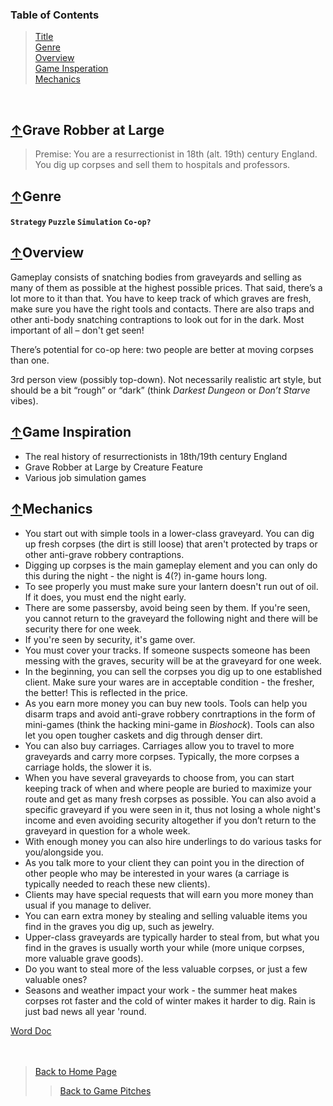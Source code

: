 ### Table of Contents
> [Title](#Grave-Robber-at-Large)<br />
> [Genre](#genre)<br />
> [Overview](#overview)<br />
> [Game Insperation](#game-inspiration)<br />
> [Mechanics](#mechanics)

<br />

## [↑](#table-of-contents)Grave Robber at Large
> Premise: You are a resurrectionist in 18th (alt. 19th) century England. You dig up corpses and sell them to hospitals and professors. 

## [↑](#table-of-contents)Genre
#### ` Strategy ` ` Puzzle ` ` Simulation ` ` Co-op? `

## [↑](#table-of-contents)Overview
Gameplay consists of snatching bodies from graveyards and selling as many of them as possible at the highest possible prices. That said, there’s a lot more to it than that. You have to keep track of which graves are fresh, make sure you have the right tools and contacts. There are also traps and other anti-body snatching contraptions to look out for in the dark. Most important of all – don't get seen! 

There’s potential for co-op here: two people are better at moving corpses than one. 

3rd person view (possibly top-down). Not necessarily realistic art style, but should be a bit “rough” or “dark” (think *Darkest Dungeon* or *Don’t Starve* vibes). 
## [↑](#table-of-contents)Game Inspiration
- The real history of resurrectionists in 18th/19th century England 
- Grave Robber at Large by Creature Feature
- Various job simulation games 

## [↑](#table-of-contents)Mechanics
- You start out with simple tools in a lower-class graveyard. You can dig up fresh corpses (the dirt is still loose) that aren't protected by traps or other anti-grave robbery contraptions.
- Digging up corpses is the main gameplay element and you can only do this during the night - the night is 4(?) in-game hours long.
- To see properly you must make sure your lantern doesn't run out of oil. If it does, you must end the night early.
- There are some passersby, avoid being seen by them. If you're seen, you cannot return to the graveyard the following night and there will be security there for one week.
- If you're seen by security, it's game over.
- You must cover your tracks. If someone suspects someone has been messing with the graves, security will be at the graveyard for one week.
- In the beginning, you can sell the corpses you dig up to one established client. Make sure your wares are in acceptable condition - the fresher, the better! This is reflected in the price.
- As you earn more money you can buy new tools. Tools can help you disarm traps and avoid anti-grave robbery conrtraptions in the form of mini-games (think the hacking mini-game in *Bioshock*). Tools can also let you open tougher caskets and dig through denser dirt.
- You can also buy carriages. Carriages allow you to travel to more graveyards and carry more corpses. Typically, the more corpses a carriage holds, the slower it is.
- When you have several graveyards to choose from, you can start keeping track of when and where people are buried to maximize your route and get as many fresh corpses as possible. You can also avoid a specific graveyard if you were seen in it, thus not losing a whole night's income and even avoiding security altogether if you don’t return to the graveyard in question for a whole week.
- With enough money you can also hire underlings to do various tasks for you/alongside you.
- As you talk more to your client they can point you in the direction of other people who may be interested in your wares (a carriage is typically needed to reach these new clients).
- Clients may have special requests that will earn you more money than usual if you manage to deliver.
- You can earn extra money by stealing and selling valuable items you find in the graves you dig up, such as jewelry.
- Upper-class graveyards are typically harder to steal from, but what you find in the graves is usually worth your while (more unique corpses, more valuable grave goods).
- Do you want to steal more of the less valuable corpses, or just a few valuable ones?
- Seasons and weather impact your work - the summer heat makes corpses rot faster and the cold of winter makes it harder to dig. Rain is just bad news all year 'round.

[Word Doc](https://liveuwstout-my.sharepoint.com/:w:/g/personal/norgrenl4661_my_uwstout_edu/EZkjiU3np_NGrXaVRTmsz2kBuJ7eR9rlMEzn12HjJcEk_w?e=FpFycf)
<br /><br /><br />

> [Back to Home Page](https://github.com/GDD450-Team-Omega/Assets)
>> [Back to Game Pitches](https://github.com/GDD450-Team-Omega/Assets/tree/master/Asset%20Files/Game%20Pitches)
